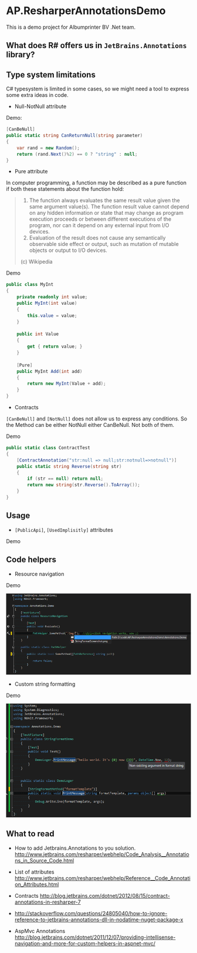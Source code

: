 AP.ResharperAnnotationsDemo
===========================

This is a demo project for Albumprinter BV .Net team.


What does R# offers us in ```JetBrains.Annotations``` library?
--------------------------------------------------------


Type system limitations
--------------------

C# typesystem is limited in some cases, so we might need a tool to express some extra ideas in code.

* Null-NotNull attribute

Demo:

```csharp
[CanBeNull]
public static string CanReturnNull(string parameter)
{
	var rand = new Random();
    return (rand.Next()%2) == 0 ? "string" : null;
}
```


* Pure attribute

In computer programming, a function may be described as a pure function if both these statements about the function hold:
> 1. The function always evaluates the same result value given the same argument value(s). The function result value cannot depend on any hidden information or state that may change as program execution proceeds or between different executions of the program, nor can it depend on any external input from I/O devices.
> 2. Evaluation of the result does not cause any semantically observable side effect or output, such as mutation of mutable objects or output to I/O devices.
> 
>(c) Wikipedia

Demo

```csharp
public class MyInt
{
	private readonly int value;
	public MyInt(int value)
    {
    	this.value = value;
    }

    public int Value
    {
        get { return value; }
    }
        
    [Pure]
    public MyInt Add(int add)
    {
        return new MyInt(Value + add);
    }
}
```

* Contracts

```[CanBeNull]``` and ```[NotNull]``` does not allow us to express any conditions. So the Method can be either NotNull either CanBeNull. Not both of them.


Demo

```csharp
public static class ContractTest
{
    [ContractAnnotation("str:null => null;str:notnull=>notnull")]
    public static string Reverse(string str)
    {
        if (str == null) return null;
   		return new string(str.Reverse().ToArray());
    }
}
```





Usage
-----

* ```[PublicApi]```, ```[UsedImplisitly]``` attributes
 
Demo


Code helpers
------------

* Resource navigation

Demo 

![1]

* Custom string formatting

Demo

![2]

What to read
------------

* How to add Jetbrains.Annotations to you solution.
http://www.jetbrains.com/resharper/webhelp/Code_Analysis__Annotations_in_Source_Code.html
* List of attributes 
http://www.jetbrains.com/resharper/webhelp/Reference__Code_Annotation_Attributes.html

* Contracts http://blog.jetbrains.com/dotnet/2012/08/15/contract-annotations-in-resharper-7
* http://stackoverflow.com/questions/24805040/how-to-ignore-reference-to-jetbrains-annotations-dll-in-nodatime-nuget-package-x
* AspMvc Annotations http://blog.jetbrains.com/dotnet/2011/12/07/providing-intellisense-navigation-and-more-for-custom-helpers-in-aspnet-mvc/




[1]: https://raw.githubusercontent.com/asizikov/AP.ResharperAnnotationsDemo/master/Annotations.Demo/Img/PathReferenceScreenshot.png
[2]: https://raw.githubusercontent.com/asizikov/AP.ResharperAnnotationsDemo/master/Annotations.Demo/Img/StringFormatScreenshot.png
